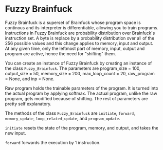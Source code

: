 # Fuzzy Brainfuck
Fuzzy Brainfuck is a superset of Brainfuck whose program space is continous and its interpreter is differentiable, allowing you to train programs. Instructions in Fuzzy Brainfuck are probability distribution over Brainfuck's instruction set. A byte is replace by a probability distribution over all of the 256 possible values and this change applies to memory, input and output. At any given time, only the leftmost part of memory, input, output and program are active, hence the need for "shifting" them. 

You can create an instance of Fuzzy Brainfuck by creating an instance of the class `Fuzzy_Brainfuck`. The parameters are program_size = 100, output_size = 50, memory_size = 200, max_loop_count = 20, raw_program = None, and inp = None.

Raw program holds the trainable parameters of the program. It is turned into the actual program by applying softmax. The actual program, unlike the raw program, gets modified because of shifting. The rest of parameters are pretty self explanatory.

The methods of the class `Fuzzy_Brainfuck` are `initiate`, `forward`, `memory_update`, `loop_related_update`, and `program_update`.


`initiate` resets the state of the program, memory, and output, and takes the new input.

`forward` forwards the execution by 1 instruction.
